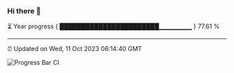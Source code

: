 ### Hi there 👋

⏳ Year progress { ███████████████████████▁▁▁▁▁▁▁ } 77.61 %

---

⏰ Updated on Wed, 11 Oct 2023 06:14:40 GMT

![Progress Bar CI](https://github.com/liununu/liununu/workflows/Progress%20Bar%20CI/badge.svg)
